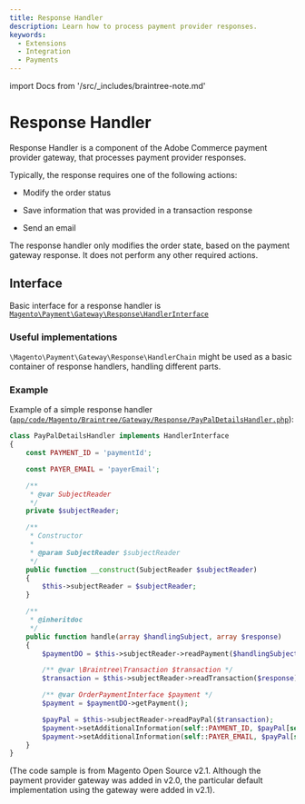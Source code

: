 ```yaml
---
title: Response Handler
description: Learn how to process payment provider responses.
keywords:
  - Extensions
  - Integration
  - Payments
---
```


import Docs from '/src/_includes/braintree-note.md'

<Docs />

# Response Handler

Response Handler is a component of the Adobe Commerce payment provider gateway, that processes payment provider responses.

Typically, the response requires one of the following actions:

-  Modify the order status

-  Save information that was provided in a transaction response

-  Send an email

The response handler only modifies the order state, based on the payment gateway response. It does not perform any other required actions.

## Interface

Basic interface for a response handler is [`Magento\Payment\Gateway\Response\HandlerInterface`](https://github.com/magento/magento2/blob/2.4/app/code/Magento/Payment/Gateway/Response/HandlerInterface.php)

### Useful implementations

`\Magento\Payment\Gateway\Response\HandlerChain` might be used as a basic container of response handlers, handling different parts.

### Example

Example of a simple response handler ([`app/code/Magento/Braintree/Gateway/Response/PayPalDetailsHandler.php`](https://github.com/magento/magento2/blob/2.3/app/code/Magento/Braintree/Gateway/Response/PayPalDetailsHandler.php)):

```php
class PayPalDetailsHandler implements HandlerInterface
{
    const PAYMENT_ID = 'paymentId';

    const PAYER_EMAIL = 'payerEmail';

    /**
     * @var SubjectReader
     */
    private $subjectReader;

    /**
     * Constructor
     *
     * @param SubjectReader $subjectReader
     */
    public function __construct(SubjectReader $subjectReader)
    {
        $this->subjectReader = $subjectReader;
    }

    /**
     * @inheritdoc
     */
    public function handle(array $handlingSubject, array $response)
    {
        $paymentDO = $this->subjectReader->readPayment($handlingSubject);

        /** @var \Braintree\Transaction $transaction */
        $transaction = $this->subjectReader->readTransaction($response);

        /** @var OrderPaymentInterface $payment */
        $payment = $paymentDO->getPayment();

        $payPal = $this->subjectReader->readPayPal($transaction);
        $payment->setAdditionalInformation(self::PAYMENT_ID, $payPal[self::PAYMENT_ID]);
        $payment->setAdditionalInformation(self::PAYER_EMAIL, $payPal[self::PAYER_EMAIL]);
    }
}
```

(The code sample is from Magento Open Source v2.1. Although the payment provider gateway was added in v2.0, the particular default implementation using the gateway were added in v2.1).
